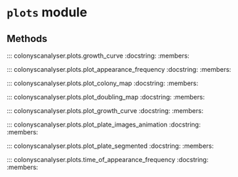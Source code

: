 # `plots` module

## Methods


::: colonyscanalyser.plots.growth_curve
    :docstring:
    :members:

::: colonyscanalyser.plots.plot_appearance_frequency
    :docstring:
    :members:

::: colonyscanalyser.plots.plot_colony_map
    :docstring:
    :members:

::: colonyscanalyser.plots.plot_doubling_map
    :docstring:
    :members:

::: colonyscanalyser.plots.plot_growth_curve
    :docstring:
    :members:

::: colonyscanalyser.plots.plot_plate_images_animation
    :docstring:
    :members:

::: colonyscanalyser.plots.plot_plate_segmented
    :docstring:
    :members:

::: colonyscanalyser.plots.time_of_appearance_frequency
    :docstring:
    :members: